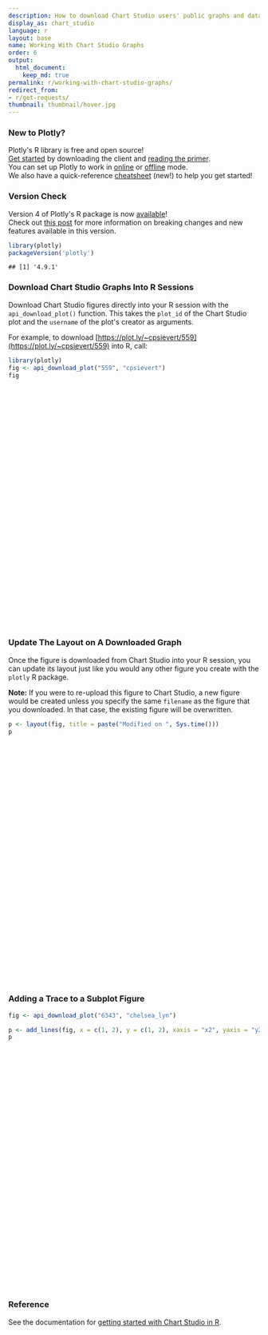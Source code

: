 ```yaml
---
description: How to download Chart Studio users' public graphs and data into R.
display_as: chart_studio
language: r
layout: base
name: Working With Chart Studio Graphs
order: 6
output:
  html_document:
    keep_md: true
permalink: r/working-with-chart-studio-graphs/
redirect_from:
- r/get-requests/
thumbnail: thumbnail/hover.jpg
---
```



### New to Plotly?

Plotly's R library is free and open source!<br>
[Get started](https://plot.ly/r/getting-started/) by downloading the client and [reading the primer](https://plot.ly/r/getting-started/).<br>
You can set up Plotly to work in [online](https://plot.ly/r/getting-started/#hosting-graphs-in-your-online-plotly-account) or [offline](https://plot.ly/r/offline/) mode.<br>
We also have a quick-reference [cheatsheet](https://images.plot.ly/plotly-documentation/images/r_cheat_sheet.pdf) (new!) to help you get started!

### Version Check

Version 4 of Plotly's R package is now [available](https://plot.ly/r/getting-started/#installation)!<br>
Check out [this post](http://moderndata.plot.ly/upgrading-to-plotly-4-0-and-above/) for more information on breaking changes and new features available in this version.

```r
library(plotly)
packageVersion('plotly')
```

```
## [1] '4.9.1'
```

### Download Chart Studio Graphs Into R Sessions

Download Chart Studio figures directly into your R session with the `api_download_plot()` function. This takes the `plot_id` of the Chart Studio plot and the `username` of the plot's creator as arguments.

For example, to download [https://plot.ly/~cpsievert/559](https://plot.ly/~cpsievert/559) into R, call:


```r
library(plotly)
fig <- api_download_plot("559", "cpsievert")
fig
```

<div id="htmlwidget-c5edb87308a5be49f7ae" style="width:672px;height:480px;" class="plotly html-widget"></div>
<script type="application/json" data-for="htmlwidget-c5edb87308a5be49f7ae">{"x":{"data":[{"name":"1","x":["1967-06-30","1967-07-31","1967-08-31","1967-09-30","1967-10-31","1967-11-30","1967-12-31","1968-01-31","1968-02-29","1968-03-31","1968-04-30","1968-05-31","1968-06-30","1968-07-31","1968-08-31","1968-09-30","1968-10-31","1968-11-30","1968-12-31","1969-01-31","1969-02-28","1969-03-31","1969-04-30","1969-05-31","1969-06-30","1969-07-31","1969-08-31","1969-09-30","1969-10-31","1969-11-30","1969-12-31","1970-01-31","1970-02-28","1970-03-31","1970-04-30","1970-05-31","1970-06-30","1970-07-31","1970-08-31","1970-09-30","1970-10-31","1970-11-30","1970-12-31","1971-01-31","1971-02-28","1971-03-31","1971-04-30","1971-05-31","1971-06-30","1971-07-31","1971-08-31","1971-09-30","1971-10-31","1971-11-30","1971-12-31","1972-01-31","1972-02-29","1972-03-31","1972-04-30","1972-05-31","1972-06-30","1972-07-31","1972-08-31","1972-09-30","1972-10-31","1972-11-30","1972-12-31","1973-01-31","1973-02-28","1973-03-31","1973-04-30","1973-05-31","1973-06-30","1973-07-31","1973-08-31","1973-09-30","1973-10-31","1973-11-30","1973-12-31","1974-01-31","1974-02-28","1974-03-31","1974-04-30","1974-05-31","1974-06-30","1974-07-31","1974-08-31","1974-09-30","1974-10-31","1974-11-30","1974-12-31","1975-01-31","1975-02-28","1975-03-31","1975-04-30","1975-05-31","1975-06-30","1975-07-31","1975-08-31","1975-09-30","1975-10-31","1975-11-30","1975-12-31","1976-01-31","1976-02-29","1976-03-31","1976-04-30","1976-05-31","1976-06-30","1976-07-31","1976-08-31","1976-09-30","1976-10-31","1976-11-30","1976-12-31","1977-01-31","1977-02-28","1977-03-31","1977-04-30","1977-05-31","1977-06-30","1977-07-31","1977-08-31","1977-09-30","1977-10-31","1977-11-30","1977-12-31","1978-01-31","1978-02-28","1978-03-31","1978-04-30","1978-05-31","1978-06-30","1978-07-31","1978-08-31","1978-09-30","1978-10-31","1978-11-30","1978-12-31","1979-01-31","1979-02-28","1979-03-31","1979-04-30","1979-05-31","1979-06-30","1979-07-31","1979-08-31","1979-09-30","1979-10-31","1979-11-30","1979-12-31","1980-01-31","1980-02-29","1980-03-31","1980-04-30","1980-05-31","1980-06-30","1980-07-31","1980-08-31","1980-09-30","1980-10-31","1980-11-30","1980-12-31","1981-01-31","1981-02-28","1981-03-31","1981-04-30","1981-05-31","1981-06-30","1981-07-31","1981-08-31","1981-09-30","1981-10-31","1981-11-30","1981-12-31","1982-01-31","1982-02-28","1982-03-31","1982-04-30","1982-05-31","1982-06-30","1982-07-31","1982-08-31","1982-09-30","1982-10-31","1982-11-30","1982-12-31","1983-01-31","1983-02-28","1983-03-31","1983-04-30","1983-05-31","1983-06-30","1983-07-31","1983-08-31","1983-09-30","1983-10-31","1983-11-30","1983-12-31","1984-01-31","1984-02-29","1984-03-31","1984-04-30","1984-05-31","1984-06-30","1984-07-31","1984-08-31","1984-09-30","1984-10-31","1984-11-30","1984-12-31","1985-01-31","1985-02-28","1985-03-31","1985-04-30","1985-05-31","1985-06-30","1985-07-31","1985-08-31","1985-09-30","1985-10-31","1985-11-30","1985-12-31","1986-01-31","1986-02-28","1986-03-31","1986-04-30","1986-05-31","1986-06-30","1986-07-31","1986-08-31","1986-09-30","1986-10-31","1986-11-30","1986-12-31","1987-01-31","1987-02-28","1987-03-31","1987-04-30","1987-05-31","1987-06-30","1987-07-31","1987-08-31","1987-09-30","1987-10-31","1987-11-30","1987-12-31","1988-01-31","1988-02-29","1988-03-31","1988-04-30","1988-05-31","1988-06-30","1988-07-31","1988-08-31","1988-09-30","1988-10-31","1988-11-30","1988-12-31","1989-01-31","1989-02-28","1989-03-31","1989-04-30","1989-05-31","1989-06-30","1989-07-31","1989-08-31","1989-09-30","1989-10-31","1989-11-30","1989-12-31","1990-01-31","1990-02-28","1990-03-31","1990-04-30","1990-05-31","1990-06-30","1990-07-31","1990-08-31","1990-09-30","1990-10-31","1990-11-30","1990-12-31","1991-01-31","1991-02-28","1991-03-31","1991-04-30","1991-05-31","1991-06-30","1991-07-31","1991-08-31","1991-09-30","1991-10-31","1991-11-30","1991-12-31","1992-01-31","1992-02-29","1992-03-31","1992-04-30","1992-05-31","1992-06-30","1992-07-31","1992-08-31","1992-09-30","1992-10-31","1992-11-30","1992-12-31","1993-01-31","1993-02-28","1993-03-31","1993-04-30","1993-05-31","1993-06-30","1993-07-31","1993-08-31","1993-09-30","1993-10-31","1993-11-30","1993-12-31","1994-01-31","1994-02-28","1994-03-31","1994-04-30","1994-05-31","1994-06-30","1994-07-31","1994-08-31","1994-09-30","1994-10-31","1994-11-30","1994-12-31","1995-01-31","1995-02-28","1995-03-31","1995-04-30","1995-05-31","1995-06-30","1995-07-31","1995-08-31","1995-09-30","1995-10-31","1995-11-30","1995-12-31","1996-01-31","1996-02-29","1996-03-31","1996-04-30","1996-05-31","1996-06-30","1996-07-31","1996-08-31","1996-09-30","1996-10-31","1996-11-30","1996-12-31","1997-01-31","1997-02-28","1997-03-31","1997-04-30","1997-05-31","1997-06-30","1997-07-31","1997-08-31","1997-09-30","1997-10-31","1997-11-30","1997-12-31","1998-01-31","1998-02-28","1998-03-31","1998-04-30","1998-05-31","1998-06-30","1998-07-31","1998-08-31","1998-09-30","1998-10-31","1998-11-30","1998-12-31","1999-01-31","1999-02-28","1999-03-31","1999-04-30","1999-05-31","1999-06-30","1999-07-31","1999-08-31","1999-09-30","1999-10-31","1999-11-30","1999-12-31","2000-01-31","2000-02-29","2000-03-31","2000-04-30","2000-05-31","2000-06-30","2000-07-31","2000-08-31","2000-09-30","2000-10-31","2000-11-30","2000-12-31","2001-01-31","2001-02-28","2001-03-31","2001-04-30","2001-05-31","2001-06-30","2001-07-31","2001-08-31","2001-09-30","2001-10-31","2001-11-30","2001-12-31","2002-01-31","2002-02-28","2002-03-31","2002-04-30","2002-05-31","2002-06-30","2002-07-31","2002-08-31","2002-09-30","2002-10-31","2002-11-30","2002-12-31","2003-01-31","2003-02-28","2003-03-31","2003-04-30","2003-05-31","2003-06-30","2003-07-31","2003-08-31","2003-09-30","2003-10-31","2003-11-30","2003-12-31","2004-01-31","2004-02-29","2004-03-31","2004-04-30","2004-05-31","2004-06-30","2004-07-31","2004-08-31","2004-09-30","2004-10-31","2004-11-30","2004-12-31","2005-01-31","2005-02-28","2005-03-31","2005-04-30","2005-05-31","2005-06-30","2005-07-31","2005-08-31","2005-09-30","2005-10-31","2005-11-30","2005-12-31","2006-01-31","2006-02-28","2006-03-31","2006-04-30","2006-05-31","2006-06-30","2006-07-31","2006-08-31","2006-09-30","2006-10-31","2006-11-30","2006-12-31","2007-01-31","2007-02-28","2007-03-31"],"y":[4.5,4.7,4.6,4.9,4.7,4.8,5.1,4.5,4.1,4.6,4.4,4.4,4.5,4.2,4.6,4.8,4.4,4.4,4.4,4.9,4,4,4.2,4.4,4.4,4.4,4.7,4.5,4.8,4.6,4.6,4.5,4.6,4.1,4.7,4.9,5.1,5.4,5.2,5.2,5.6,5.9,6.2,6.3,6.4,6.5,6.7,5.7,6.2,6.4,5.8,6.5,6.4,6.2,6.2,6.6,6.6,6.7,6.6,5.4,6.1,6,5.6,5.7,5.7,6.1,5.7,5.2,5.5,5,4.9,5,5.2,4.9,5.4,5.5,5.1,4.7,5,5.1,4.8,5,4.6,5.3,5.7,5,5.3,5.5,5.2,5.7,6.3,7.1,7.2,8.7,9.4,8.8,8.6,9.2,9.2,8.6,9.5,9,9,8.2,8.7,8.2,8.3,7.8,7.7,7.9,7.8,7.7,8.4,8,7.5,7.2,7.2,7.3,7.9,6.2,7.1,7,6.7,6.9,7,6.8,6.5,6.7,6.2,6.1,5.7,6,5.8,5.8,5.6,5.9,5.5,5.6,5.9,5.9,5.9,5.4,5.6,5.6,5.9,4.8,5.5,5.5,5.3,5.7,5.3,5.8,6,5.8,5.7,6.4,7,7.5,7.7,7.5,7.7,7.5,7.4,7.1,7.1,7.4,6.9,6.6,7.1,7.2,6.8,6.8,6.9,6.9,7.1,7.5,7.7,8.1,8.5,9.5,8.5,8.7,9.5,9.7,10,10.2,11.1,9.8,10.4,10.9,12.3,11.3,10.1,9.3,9.3,9.4,9.3,8.7,9.1,8.3,8.3,8.2,9.1,7.5,7.5,7.3,7.6,7.2,7.2,7.3,6.8,7.1,7.1,6.9,6.9,6.6,6.9,7.1,6.9,7.1,7,6.8,6.7,6.9,6.8,6.7,6.8,7,6.9,7.1,7.4,7,7.1,7.1,6.9,6.6,6.6,7.1,6.6,6.5,6.5,6.4,6,6.3,6.2,6,6.2,6.3,6.4,5.9,5.9,5.8,6.1,5.9,5.7,5.6,5.7,5.9,5.6,5.4,5.4,5.4,5.3,5.4,5.6,5,4.9,4.9,4.8,4.9,5.1,5.3,5.1,4.8,5.2,5.2,5.4,5.4,5.6,5.8,5.7,5.9,6,6.2,6.7,6.6,6.4,6.9,7,7.3,6.8,7.2,7.5,7.8,8.1,8.2,8.3,8.5,8.8,8.7,8.6,8.8,8.6,9,9,9.3,8.6,8.5,8.5,8.4,8.1,8.3,8.2,8.2,8.3,8,8.3,8.3,8.6,9.2,9.3,9.1,9.2,9.3,9,8.9,9.2,10,9,8.7,8,8.1,8.3,8.3,9.1,7.9,8.5,8.3,7.9,8.2,8,8.3,8.3,7.8,8.3,8.6,8.6,8.3,8.3,8.4,8.5,8.3,7.7,7.8,7.8,8.1,7.9,8.3,8,8,8.3,7.8,8.2,7.7,7.6,7.5,7.4,7,6.8,6.7,6,6.9,6.7,6.8,6.7,5.8,6.6,6.8,6.9,6.8,6.8,6.2,6.5,6.3,5.8,6.5,6,6.1,6.2,5.8,5.8,6.1,6,6.1,5.8,5.7,6,6.3,5.2,6.1,6.1,6,5.8,6.1,6.6,5.9,6.3,6,6.8,6.9,7.2,7.3,7.7,8.2,8.4,8.3,8.4,8.9,9.5,11,8.9,9,9.5,9.6,9.3,9.6,9.6,9.5,9.7,10.2,9.9,11.5,10.3,10.1,10.2,10.4,10.3,10.4,10.6,10.2,10.2,9.5,9.9,10.9,8.9,9.3,9.6,9.5,9.7,9.4,9.4,9.1,9.2,9,9.1,9.2,9,9.2,8.5,8.6,8.4,8.5,8.5,8.9,8.5,8.5,8.5,7.6,8.2,8.4,8.1,8,8.2,7.3,8.1,8.1,8.5,8.7],"showlegend":false,"xaxis":"x","yaxis":"y","frame":null},{"name":"2","x":["1967-06-30","1967-07-31","1967-08-31","1967-09-30","1967-10-31","1967-11-30","1967-12-31","1968-01-31","1968-02-29","1968-03-31","1968-04-30","1968-05-31","1968-06-30","1968-07-31","1968-08-31","1968-09-30","1968-10-31","1968-11-30","1968-12-31","1969-01-31","1969-02-28","1969-03-31","1969-04-30","1969-05-31","1969-06-30","1969-07-31","1969-08-31","1969-09-30","1969-10-31","1969-11-30","1969-12-31","1970-01-31","1970-02-28","1970-03-31","1970-04-30","1970-05-31","1970-06-30","1970-07-31","1970-08-31","1970-09-30","1970-10-31","1970-11-30","1970-12-31","1971-01-31","1971-02-28","1971-03-31","1971-04-30","1971-05-31","1971-06-30","1971-07-31","1971-08-31","1971-09-30","1971-10-31","1971-11-30","1971-12-31","1972-01-31","1972-02-29","1972-03-31","1972-04-30","1972-05-31","1972-06-30","1972-07-31","1972-08-31","1972-09-30","1972-10-31","1972-11-30","1972-12-31","1973-01-31","1973-02-28","1973-03-31","1973-04-30","1973-05-31","1973-06-30","1973-07-31","1973-08-31","1973-09-30","1973-10-31","1973-11-30","1973-12-31","1974-01-31","1974-02-28","1974-03-31","1974-04-30","1974-05-31","1974-06-30","1974-07-31","1974-08-31","1974-09-30","1974-10-31","1974-11-30","1974-12-31","1975-01-31","1975-02-28","1975-03-31","1975-04-30","1975-05-31","1975-06-30","1975-07-31","1975-08-31","1975-09-30","1975-10-31","1975-11-30","1975-12-31","1976-01-31","1976-02-29","1976-03-31","1976-04-30","1976-05-31","1976-06-30","1976-07-31","1976-08-31","1976-09-30","1976-10-31","1976-11-30","1976-12-31","1977-01-31","1977-02-28","1977-03-31","1977-04-30","1977-05-31","1977-06-30","1977-07-31","1977-08-31","1977-09-30","1977-10-31","1977-11-30","1977-12-31","1978-01-31","1978-02-28","1978-03-31","1978-04-30","1978-05-31","1978-06-30","1978-07-31","1978-08-31","1978-09-30","1978-10-31","1978-11-30","1978-12-31","1979-01-31","1979-02-28","1979-03-31","1979-04-30","1979-05-31","1979-06-30","1979-07-31","1979-08-31","1979-09-30","1979-10-31","1979-11-30","1979-12-31","1980-01-31","1980-02-29","1980-03-31","1980-04-30","1980-05-31","1980-06-30","1980-07-31","1980-08-31","1980-09-30","1980-10-31","1980-11-30","1980-12-31","1981-01-31","1981-02-28","1981-03-31","1981-04-30","1981-05-31","1981-06-30","1981-07-31","1981-08-31","1981-09-30","1981-10-31","1981-11-30","1981-12-31","1982-01-31","1982-02-28","1982-03-31","1982-04-30","1982-05-31","1982-06-30","1982-07-31","1982-08-31","1982-09-30","1982-10-31","1982-11-30","1982-12-31","1983-01-31","1983-02-28","1983-03-31","1983-04-30","1983-05-31","1983-06-30","1983-07-31","1983-08-31","1983-09-30","1983-10-31","1983-11-30","1983-12-31","1984-01-31","1984-02-29","1984-03-31","1984-04-30","1984-05-31","1984-06-30","1984-07-31","1984-08-31","1984-09-30","1984-10-31","1984-11-30","1984-12-31","1985-01-31","1985-02-28","1985-03-31","1985-04-30","1985-05-31","1985-06-30","1985-07-31","1985-08-31","1985-09-30","1985-10-31","1985-11-30","1985-12-31","1986-01-31","1986-02-28","1986-03-31","1986-04-30","1986-05-31","1986-06-30","1986-07-31","1986-08-31","1986-09-30","1986-10-31","1986-11-30","1986-12-31","1987-01-31","1987-02-28","1987-03-31","1987-04-30","1987-05-31","1987-06-30","1987-07-31","1987-08-31","1987-09-30","1987-10-31","1987-11-30","1987-12-31","1988-01-31","1988-02-29","1988-03-31","1988-04-30","1988-05-31","1988-06-30","1988-07-31","1988-08-31","1988-09-30","1988-10-31","1988-11-30","1988-12-31","1989-01-31","1989-02-28","1989-03-31","1989-04-30","1989-05-31","1989-06-30","1989-07-31","1989-08-31","1989-09-30","1989-10-31","1989-11-30","1989-12-31","1990-01-31","1990-02-28","1990-03-31","1990-04-30","1990-05-31","1990-06-30","1990-07-31","1990-08-31","1990-09-30","1990-10-31","1990-11-30","1990-12-31","1991-01-31","1991-02-28","1991-03-31","1991-04-30","1991-05-31","1991-06-30","1991-07-31","1991-08-31","1991-09-30","1991-10-31","1991-11-30","1991-12-31","1992-01-31","1992-02-29","1992-03-31","1992-04-30","1992-05-31","1992-06-30","1992-07-31","1992-08-31","1992-09-30","1992-10-31","1992-11-30","1992-12-31","1993-01-31","1993-02-28","1993-03-31","1993-04-30","1993-05-31","1993-06-30","1993-07-31","1993-08-31","1993-09-30","1993-10-31","1993-11-30","1993-12-31","1994-01-31","1994-02-28","1994-03-31","1994-04-30","1994-05-31","1994-06-30","1994-07-31","1994-08-31","1994-09-30","1994-10-31","1994-11-30","1994-12-31","1995-01-31","1995-02-28","1995-03-31","1995-04-30","1995-05-31","1995-06-30","1995-07-31","1995-08-31","1995-09-30","1995-10-31","1995-11-30","1995-12-31","1996-01-31","1996-02-29","1996-03-31","1996-04-30","1996-05-31","1996-06-30","1996-07-31","1996-08-31","1996-09-30","1996-10-31","1996-11-30","1996-12-31","1997-01-31","1997-02-28","1997-03-31","1997-04-30","1997-05-31","1997-06-30","1997-07-31","1997-08-31","1997-09-30","1997-10-31","1997-11-30","1997-12-31","1998-01-31","1998-02-28","1998-03-31","1998-04-30","1998-05-31","1998-06-30","1998-07-31","1998-08-31","1998-09-30","1998-10-31","1998-11-30","1998-12-31","1999-01-31","1999-02-28","1999-03-31","1999-04-30","1999-05-31","1999-06-30","1999-07-31","1999-08-31","1999-09-30","1999-10-31","1999-11-30","1999-12-31","2000-01-31","2000-02-29","2000-03-31","2000-04-30","2000-05-31","2000-06-30","2000-07-31","2000-08-31","2000-09-30","2000-10-31","2000-11-30","2000-12-31","2001-01-31","2001-02-28","2001-03-31","2001-04-30","2001-05-31","2001-06-30","2001-07-31","2001-08-31","2001-09-30","2001-10-31","2001-11-30","2001-12-31","2002-01-31","2002-02-28","2002-03-31","2002-04-30","2002-05-31","2002-06-30","2002-07-31","2002-08-31","2002-09-30","2002-10-31","2002-11-30","2002-12-31","2003-01-31","2003-02-28","2003-03-31","2003-04-30","2003-05-31","2003-06-30","2003-07-31","2003-08-31","2003-09-30","2003-10-31","2003-11-30","2003-12-31","2004-01-31","2004-02-29","2004-03-31","2004-04-30","2004-05-31","2004-06-30","2004-07-31","2004-08-31","2004-09-30","2004-10-31","2004-11-30","2004-12-31","2005-01-31","2005-02-28","2005-03-31","2005-04-30","2005-05-31","2005-06-30","2005-07-31","2005-08-31","2005-09-30","2005-10-31","2005-11-30","2005-12-31","2006-01-31","2006-02-28","2006-03-31","2006-04-30","2006-05-31","2006-06-30","2006-07-31","2006-08-31","2006-09-30","2006-10-31","2006-11-30","2006-12-31","2007-01-31","2007-02-28","2007-03-31"],"y":[4.0884895881769,4.12472893197371,4.1607724921156,4.19546685459264,4.23112488384171,4.26544597276604,4.30071810089901,4.33579397346924,4.36842913028992,4.4031248817608,4.43651428774324,4.47082321557446,4.50383809695886,4.53775983092715,4.57148465236301,4.60393399931504,4.63727106851844,4.66934499223424,4.70229393898192,4.73504550128935,4.76445782189773,4.79683345288376,4.82797650907261,4.8599631011486,4.89072948892936,4.92232667187202,4.9537258164891,4.98392343655018,5.01493261366441,5.04475266667922,5.07537150606734,5.10579183522206,5.13309755824282,5.16313981343757,5.19202369211692,5.22167469313123,5.25017975959243,5.27943913620302,5.30849934869488,5.33643241414911,5.36510044386773,5.39265379846563,5.42092927518774,5.44900511588331,5.4741922687816,5.50188789287863,5.52849976633256,5.55580192097875,5.58203283840448,5.60894115337657,5.63564917843676,5.66130486156822,5.68761848858479,5.71289231704986,5.73881117579953,5.7645292727295,5.78840630182473,5.81373555586768,5.83805631894365,5.86298988219614,5.8869224963475,5.91144456406168,5.93575539419197,5.95908133224395,5.98297791047055,6.00590386377059,6.02938805874688,6.05266339803207,6.07350717063552,6.09638634369716,6.11832994958739,6.14080136508169,6.16235127106162,6.18441679764199,6.20627676893169,6.22723631840567,6.24869321907834,6.26926360440038,6.29031930310941,6.31117182842055,6.32983213697065,6.35029931074534,6.36991413407723,6.38998473157125,6.40921667559284,6.42889256545958,6.44836858232889,6.46702648943796,6.48611061697689,6.50439018053402,6.52308428739597,6.54158090315326,6.55811817744889,6.57624025635683,6.59359104334347,6.61132772725741,6.62830645553374,6.64565961310706,6.66281857997615,6.67923959093342,6.6960178497588,6.71207133776412,6.72847075719918,6.74467836782281,6.75966710780437,6.77550484654908,6.79065040688758,6.8061139625586,6.82089831443228,6.83598955568301,6.85089230409067,6.86513530294992,6.87966855523419,6.89355488138697,6.90772050620125,6.92170002006524,6.93416711284591,6.94779374886403,6.96080494267036,6.97406857690146,6.98663849093936,6.99925994632549,7.0115143010866,7.02302989907348,7.03458072295775,7.04542756596005,7.05629982708637,7.06683681338396,7.07607127917865,7.085987976969,7.09528331390965,7.10458325526916,7.11329381249557,7.12200196554316,7.13041894225096,7.1382932386056,7.14615608383654,7.1535062052711,7.16083988714408,7.16791421847356,7.174086383485,7.18068492736623,7.1868414376529,7.19297262450329,7.19868893514022,7.20437773307866,7.20985127896257,7.21494938390696,7.22001819771399,7.2247367078028,7.22942575765185,7.23393138124263,7.23798597457588,7.24215489805555,7.24603265087945,7.24988402604168,7.25346655539011,7.2570253503538,7.26044502555993,7.26362800180652,7.26679275364918,7.26974111121445,7.27267590781253,7.27550341044934,7.27797042606604,7.2806115392659,7.28308305604482,7.28555602032723,7.28787689369517,7.29020667717902,7.29247326519055,7.2946126406359,7.29677370468394,7.29882304151247,7.30090354971592,7.30295268824332,7.30478192385236,7.30678917400183,7.30871956495776,7.31070806558975,7.31234869497849,7.3134636878702,7.31400980017018,7.31401659976371,7.31350515900201,7.3125282110874,7.31104124520389,7.3090899562451,7.30694602756764,7.3041695553505,7.30109889285117,7.29754994828137,7.29377142283101,7.2895320338484,7.28497319887214,7.28027722186873,7.27515165674961,7.2699469221595,7.26433665483737,7.25851149903805,7.25288638605614,7.24670549882087,7.24057838677455,7.23411719482575,7.22775851109208,7.22109904236962,7.21437024563404,7.20781245126959,7.2010090920303,7.19441883134283,7.18762293753967,7.18086227323986,7.17480376873924,7.16816868254041,7.16183951807071,7.15541495007717,7.14932920384155,7.14319718199315,7.13724526672973,7.1316767881055,7.12614113325716,7.12101517823133,7.11597781173795,7.111225109346,7.10719464221691,7.10304224829003,7.09935318420552,7.09590213140274,7.09293147547375,7.09026379173493,7.08802564917917,7.08628863910371,7.08495757988186,7.08413808332624,7.08379613537814,7.08398828612956,7.08463853232666,7.08590572190725,7.0876989110165,7.08976914095922,7.09162848784462,7.09340645077177,7.09504433481441,7.09650137397736,7.09788024684488,7.09909729941971,7.10023921118024,7.10126915033767,7.10213631684351,7.10296571238966,7.10367759873351,7.10432497760472,7.10487138816708,7.10535880043149,7.10577336844534,7.10611056971369,7.10639842696119,7.10662367429507,7.10680687084434,7.10694532942446,7.10703667240095,7.10710571764134,7.10714562252747,7.10716459002516,7.10716670196745,7.10715764179057,7.10714278829591,7.1071282617813,7.10711863645252,7.10711983884108,7.10713749174631,7.10717745761516,7.10723747114014,7.10733563673486,7.10746756402789,7.10764759081215,7.10786940799898,7.1081533460409,7.10849854169782,7.10889629126486,7.1093786540199,7.10991981532776,7.11056139524904,7.11129233906672,7.11203409341382,7.11295085002298,7.11393880358751,7.11506936031844,7.11627488661442,7.11764129353525,7.11913600900385,7.12071003851715,7.1224738600161,7.12431898410786,7.1263739617053,7.12858535413191,7.13080072412899,7.13333103249069,7.13594450407804,7.13880764258443,7.14172416614753,7.14488713153504,7.14820036686713,7.15154846696204,7.15515326035625,7.15878086055004,7.16267172941985,7.16670587981505,7.17047160430324,7.17477453987169,7.1790711945977,7.18364663399317,7.18820434923572,7.19304680987168,7.19802286873324,7.20296427919185,7.2081990904749,7.21338825363826,7.2188763347563,7.22449102568073,7.22967000546495,7.2355217515168,7.24130138140064,7.24739282563889,7.25340176864513,7.25972742848327,7.266170014828,7.27251477173454,7.27918330486016,7.28574406707731,7.29263306439729,7.29963199980467,7.30604693523021,7.31325119571917,7.32032383684508,7.32773498987983,7.33500519673399,7.34261775972802,7.35033057750963,7.35788871694835,7.36579467587024,7.37353707322542,7.38163069070106,7.3898175745451,7.39755945272218,7.40592282968818,7.41410127925038,7.42263865324308,7.43098283416024,7.43968872259314,7.44847814841869,7.45706224942295,7.46601192086969,7.47474844541711,7.48385287989853,7.49303386335341,7.50139098223067,7.51071374374381,7.51980475626747,7.52929811318121,7.53860728275806,7.54835106883616,7.55821936654811,7.5678861345739,7.57799401664826,7.58788916119806,7.59822943705963,7.60868505903553,7.61822644437452,7.62889646544795,7.63932700276108,7.65021161800115,7.66084634777787,7.67193836660937,7.68313303161963,7.69406256207625,7.70545378587601,7.71657005520543,7.72815064721949,7.73982471989278,7.75044784752046,7.76229470439289,7.7738432962343,7.78586172170044,7.79757286835422,7.80975567183889,7.82201925604723,7.83396240561187,7.84637952303679,7.85846777382303,7.87103123388933,7.88366630915977,7.89554940696766,7.90831781677441,7.92073735817265,7.93363419312192,7.94617453760556,7.95919260712216,7.97226953200198,7.98497890957877,7.99816622422397,8.01097895129539,8.02426946513077,8.03760966880986,8.04970004981882,8.06312969388684,8.07616832058327,8.08968336422089,8.10280115635152,8.11639440898355,8.13002465152372,8.14324867897846,8.15694628571109,8.17023202500925,8.18398980535915,8.19777541009765,8.21024929501262,8.22408272524167,8.23749129391349,8.2513877564521,8.26489463994267,8.27891286524467,8.29299367428366,8.30668029878782,8.32088564235088,8.33469367339342,8.34902538927839,8.36342203146286,8.37648165055004,8.39100317344484,8.40511938576141,8.41977183028098,8.43401563020111,8.44880083414328,8.46365421028857,8.4780938013436,8.49308270867217,8.50765434819384,8.52278062450352,8.53797741557885,8.55225802648061,8.56759264609155,8.58250106174005,8.59797762976278,8.61302430409906,8.62864465833142,8.64433878854393,8.65959734810936,8.67543803629217,8.69083931540846,8.70682839935942,8.72289360185305,8.73746992764284,8.75368131221284,8.7694435310439,8.78580786068489,8.801718980132,8.81823809264182,8.83483656959794,8.85097562439551,8.86773165598114,8.88402407225782,8.90093949627079,8.91793662729259,8.93335949838465,8.9505134475958,8.96719314672115,8.98451103766251,9.00135027933216,9.01883394980154,9.03640257318337,9.05348580032479,9.07122297499532,9.08847020554412,9.1063777693012,9.12437262853326,9.14070147689853,9.15886379043295],"showlegend":false,"xaxis":"x","yaxis":"y","frame":null}],"layout":{"1":[[],{"env":{},"args":{}}],"font":{"env":{},"args":{}},"family":"Courier New, monospace","xaxis":{"domain":[0,1],"automargin":true,"type":"category","categoryorder":"array","categoryarray":["1967-06-30","1967-07-31","1967-08-31","1967-09-30","1967-10-31","1967-11-30","1967-12-31","1968-01-31","1968-02-29","1968-03-31","1968-04-30","1968-05-31","1968-06-30","1968-07-31","1968-08-31","1968-09-30","1968-10-31","1968-11-30","1968-12-31","1969-01-31","1969-02-28","1969-03-31","1969-04-30","1969-05-31","1969-06-30","1969-07-31","1969-08-31","1969-09-30","1969-10-31","1969-11-30","1969-12-31","1970-01-31","1970-02-28","1970-03-31","1970-04-30","1970-05-31","1970-06-30","1970-07-31","1970-08-31","1970-09-30","1970-10-31","1970-11-30","1970-12-31","1971-01-31","1971-02-28","1971-03-31","1971-04-30","1971-05-31","1971-06-30","1971-07-31","1971-08-31","1971-09-30","1971-10-31","1971-11-30","1971-12-31","1972-01-31","1972-02-29","1972-03-31","1972-04-30","1972-05-31","1972-06-30","1972-07-31","1972-08-31","1972-09-30","1972-10-31","1972-11-30","1972-12-31","1973-01-31","1973-02-28","1973-03-31","1973-04-30","1973-05-31","1973-06-30","1973-07-31","1973-08-31","1973-09-30","1973-10-31","1973-11-30","1973-12-31","1974-01-31","1974-02-28","1974-03-31","1974-04-30","1974-05-31","1974-06-30","1974-07-31","1974-08-31","1974-09-30","1974-10-31","1974-11-30","1974-12-31","1975-01-31","1975-02-28","1975-03-31","1975-04-30","1975-05-31","1975-06-30","1975-07-31","1975-08-31","1975-09-30","1975-10-31","1975-11-30","1975-12-31","1976-01-31","1976-02-29","1976-03-31","1976-04-30","1976-05-31","1976-06-30","1976-07-31","1976-08-31","1976-09-30","1976-10-31","1976-11-30","1976-12-31","1977-01-31","1977-02-28","1977-03-31","1977-04-30","1977-05-31","1977-06-30","1977-07-31","1977-08-31","1977-09-30","1977-10-31","1977-11-30","1977-12-31","1978-01-31","1978-02-28","1978-03-31","1978-04-30","1978-05-31","1978-06-30","1978-07-31","1978-08-31","1978-09-30","1978-10-31","1978-11-30","1978-12-31","1979-01-31","1979-02-28","1979-03-31","1979-04-30","1979-05-31","1979-06-30","1979-07-31","1979-08-31","1979-09-30","1979-10-31","1979-11-30","1979-12-31","1980-01-31","1980-02-29","1980-03-31","1980-04-30","1980-05-31","1980-06-30","1980-07-31","1980-08-31","1980-09-30","1980-10-31","1980-11-30","1980-12-31","1981-01-31","1981-02-28","1981-03-31","1981-04-30","1981-05-31","1981-06-30","1981-07-31","1981-08-31","1981-09-30","1981-10-31","1981-11-30","1981-12-31","1982-01-31","1982-02-28","1982-03-31","1982-04-30","1982-05-31","1982-06-30","1982-07-31","1982-08-31","1982-09-30","1982-10-31","1982-11-30","1982-12-31","1983-01-31","1983-02-28","1983-03-31","1983-04-30","1983-05-31","1983-06-30","1983-07-31","1983-08-31","1983-09-30","1983-10-31","1983-11-30","1983-12-31","1984-01-31","1984-02-29","1984-03-31","1984-04-30","1984-05-31","1984-06-30","1984-07-31","1984-08-31","1984-09-30","1984-10-31","1984-11-30","1984-12-31","1985-01-31","1985-02-28","1985-03-31","1985-04-30","1985-05-31","1985-06-30","1985-07-31","1985-08-31","1985-09-30","1985-10-31","1985-11-30","1985-12-31","1986-01-31","1986-02-28","1986-03-31","1986-04-30","1986-05-31","1986-06-30","1986-07-31","1986-08-31","1986-09-30","1986-10-31","1986-11-30","1986-12-31","1987-01-31","1987-02-28","1987-03-31","1987-04-30","1987-05-31","1987-06-30","1987-07-31","1987-08-31","1987-09-30","1987-10-31","1987-11-30","1987-12-31","1988-01-31","1988-02-29","1988-03-31","1988-04-30","1988-05-31","1988-06-30","1988-07-31","1988-08-31","1988-09-30","1988-10-31","1988-11-30","1988-12-31","1989-01-31","1989-02-28","1989-03-31","1989-04-30","1989-05-31","1989-06-30","1989-07-31","1989-08-31","1989-09-30","1989-10-31","1989-11-30","1989-12-31","1990-01-31","1990-02-28","1990-03-31","1990-04-30","1990-05-31","1990-06-30","1990-07-31","1990-08-31","1990-09-30","1990-10-31","1990-11-30","1990-12-31","1991-01-31","1991-02-28","1991-03-31","1991-04-30","1991-05-31","1991-06-30","1991-07-31","1991-08-31","1991-09-30","1991-10-31","1991-11-30","1991-12-31","1992-01-31","1992-02-29","1992-03-31","1992-04-30","1992-05-31","1992-06-30","1992-07-31","1992-08-31","1992-09-30","1992-10-31","1992-11-30","1992-12-31","1993-01-31","1993-02-28","1993-03-31","1993-04-30","1993-05-31","1993-06-30","1993-07-31","1993-08-31","1993-09-30","1993-10-31","1993-11-30","1993-12-31","1994-01-31","1994-02-28","1994-03-31","1994-04-30","1994-05-31","1994-06-30","1994-07-31","1994-08-31","1994-09-30","1994-10-31","1994-11-30","1994-12-31","1995-01-31","1995-02-28","1995-03-31","1995-04-30","1995-05-31","1995-06-30","1995-07-31","1995-08-31","1995-09-30","1995-10-31","1995-11-30","1995-12-31","1996-01-31","1996-02-29","1996-03-31","1996-04-30","1996-05-31","1996-06-30","1996-07-31","1996-08-31","1996-09-30","1996-10-31","1996-11-30","1996-12-31","1997-01-31","1997-02-28","1997-03-31","1997-04-30","1997-05-31","1997-06-30","1997-07-31","1997-08-31","1997-09-30","1997-10-31","1997-11-30","1997-12-31","1998-01-31","1998-02-28","1998-03-31","1998-04-30","1998-05-31","1998-06-30","1998-07-31","1998-08-31","1998-09-30","1998-10-31","1998-11-30","1998-12-31","1999-01-31","1999-02-28","1999-03-31","1999-04-30","1999-05-31","1999-06-30","1999-07-31","1999-08-31","1999-09-30","1999-10-31","1999-11-30","1999-12-31","2000-01-31","2000-02-29","2000-03-31","2000-04-30","2000-05-31","2000-06-30","2000-07-31","2000-08-31","2000-09-30","2000-10-31","2000-11-30","2000-12-31","2001-01-31","2001-02-28","2001-03-31","2001-04-30","2001-05-31","2001-06-30","2001-07-31","2001-08-31","2001-09-30","2001-10-31","2001-11-30","2001-12-31","2002-01-31","2002-02-28","2002-03-31","2002-04-30","2002-05-31","2002-06-30","2002-07-31","2002-08-31","2002-09-30","2002-10-31","2002-11-30","2002-12-31","2003-01-31","2003-02-28","2003-03-31","2003-04-30","2003-05-31","2003-06-30","2003-07-31","2003-08-31","2003-09-30","2003-10-31","2003-11-30","2003-12-31","2004-01-31","2004-02-29","2004-03-31","2004-04-30","2004-05-31","2004-06-30","2004-07-31","2004-08-31","2004-09-30","2004-10-31","2004-11-30","2004-12-31","2005-01-31","2005-02-28","2005-03-31","2005-04-30","2005-05-31","2005-06-30","2005-07-31","2005-08-31","2005-09-30","2005-10-31","2005-11-30","2005-12-31","2006-01-31","2006-02-28","2006-03-31","2006-04-30","2006-05-31","2006-06-30","2006-07-31","2006-08-31","2006-09-30","2006-10-31","2006-11-30","2006-12-31","2007-01-31","2007-02-28","2007-03-31"]},"yaxis":{"domain":[0,1],"automargin":true},"hovermode":"closest","showlegend":false},"attrs":[],"highlight":{"on":"plotly_click","persistent":false,"dynamic":false,"selectize":false,"opacityDim":0.2,"selected":{"opacity":1},"debounce":0},"shinyEvents":["plotly_hover","plotly_click","plotly_selected","plotly_relayout","plotly_brushed","plotly_brushing","plotly_clickannotation","plotly_doubleclick","plotly_deselect","plotly_afterplot","plotly_sunburstclick"],"base_url":"https://plot.ly"},"evals":[],"jsHooks":[]}</script>

### Update The Layout on A Downloaded Graph

Once the figure is downloaded from Chart Studio into your R session, you can update its layout just like you would any other figure you create with the `plotly` R package. 

**Note:** If you were to re-upload this figure to Chart Studio, a new figure would be created unless you specify the same `filename` as the figure that you downloaded. In that case, the existing figure will be overwritten.


```r
p <- layout(fig, title = paste("Modified on ", Sys.time()))
p
```

<div id="htmlwidget-36011d0625801c350948" style="width:672px;height:480px;" class="plotly html-widget"></div>
<script type="application/json" data-for="htmlwidget-36011d0625801c350948">{"x":{"data":[{"name":"1","x":["1967-06-30","1967-07-31","1967-08-31","1967-09-30","1967-10-31","1967-11-30","1967-12-31","1968-01-31","1968-02-29","1968-03-31","1968-04-30","1968-05-31","1968-06-30","1968-07-31","1968-08-31","1968-09-30","1968-10-31","1968-11-30","1968-12-31","1969-01-31","1969-02-28","1969-03-31","1969-04-30","1969-05-31","1969-06-30","1969-07-31","1969-08-31","1969-09-30","1969-10-31","1969-11-30","1969-12-31","1970-01-31","1970-02-28","1970-03-31","1970-04-30","1970-05-31","1970-06-30","1970-07-31","1970-08-31","1970-09-30","1970-10-31","1970-11-30","1970-12-31","1971-01-31","1971-02-28","1971-03-31","1971-04-30","1971-05-31","1971-06-30","1971-07-31","1971-08-31","1971-09-30","1971-10-31","1971-11-30","1971-12-31","1972-01-31","1972-02-29","1972-03-31","1972-04-30","1972-05-31","1972-06-30","1972-07-31","1972-08-31","1972-09-30","1972-10-31","1972-11-30","1972-12-31","1973-01-31","1973-02-28","1973-03-31","1973-04-30","1973-05-31","1973-06-30","1973-07-31","1973-08-31","1973-09-30","1973-10-31","1973-11-30","1973-12-31","1974-01-31","1974-02-28","1974-03-31","1974-04-30","1974-05-31","1974-06-30","1974-07-31","1974-08-31","1974-09-30","1974-10-31","1974-11-30","1974-12-31","1975-01-31","1975-02-28","1975-03-31","1975-04-30","1975-05-31","1975-06-30","1975-07-31","1975-08-31","1975-09-30","1975-10-31","1975-11-30","1975-12-31","1976-01-31","1976-02-29","1976-03-31","1976-04-30","1976-05-31","1976-06-30","1976-07-31","1976-08-31","1976-09-30","1976-10-31","1976-11-30","1976-12-31","1977-01-31","1977-02-28","1977-03-31","1977-04-30","1977-05-31","1977-06-30","1977-07-31","1977-08-31","1977-09-30","1977-10-31","1977-11-30","1977-12-31","1978-01-31","1978-02-28","1978-03-31","1978-04-30","1978-05-31","1978-06-30","1978-07-31","1978-08-31","1978-09-30","1978-10-31","1978-11-30","1978-12-31","1979-01-31","1979-02-28","1979-03-31","1979-04-30","1979-05-31","1979-06-30","1979-07-31","1979-08-31","1979-09-30","1979-10-31","1979-11-30","1979-12-31","1980-01-31","1980-02-29","1980-03-31","1980-04-30","1980-05-31","1980-06-30","1980-07-31","1980-08-31","1980-09-30","1980-10-31","1980-11-30","1980-12-31","1981-01-31","1981-02-28","1981-03-31","1981-04-30","1981-05-31","1981-06-30","1981-07-31","1981-08-31","1981-09-30","1981-10-31","1981-11-30","1981-12-31","1982-01-31","1982-02-28","1982-03-31","1982-04-30","1982-05-31","1982-06-30","1982-07-31","1982-08-31","1982-09-30","1982-10-31","1982-11-30","1982-12-31","1983-01-31","1983-02-28","1983-03-31","1983-04-30","1983-05-31","1983-06-30","1983-07-31","1983-08-31","1983-09-30","1983-10-31","1983-11-30","1983-12-31","1984-01-31","1984-02-29","1984-03-31","1984-04-30","1984-05-31","1984-06-30","1984-07-31","1984-08-31","1984-09-30","1984-10-31","1984-11-30","1984-12-31","1985-01-31","1985-02-28","1985-03-31","1985-04-30","1985-05-31","1985-06-30","1985-07-31","1985-08-31","1985-09-30","1985-10-31","1985-11-30","1985-12-31","1986-01-31","1986-02-28","1986-03-31","1986-04-30","1986-05-31","1986-06-30","1986-07-31","1986-08-31","1986-09-30","1986-10-31","1986-11-30","1986-12-31","1987-01-31","1987-02-28","1987-03-31","1987-04-30","1987-05-31","1987-06-30","1987-07-31","1987-08-31","1987-09-30","1987-10-31","1987-11-30","1987-12-31","1988-01-31","1988-02-29","1988-03-31","1988-04-30","1988-05-31","1988-06-30","1988-07-31","1988-08-31","1988-09-30","1988-10-31","1988-11-30","1988-12-31","1989-01-31","1989-02-28","1989-03-31","1989-04-30","1989-05-31","1989-06-30","1989-07-31","1989-08-31","1989-09-30","1989-10-31","1989-11-30","1989-12-31","1990-01-31","1990-02-28","1990-03-31","1990-04-30","1990-05-31","1990-06-30","1990-07-31","1990-08-31","1990-09-30","1990-10-31","1990-11-30","1990-12-31","1991-01-31","1991-02-28","1991-03-31","1991-04-30","1991-05-31","1991-06-30","1991-07-31","1991-08-31","1991-09-30","1991-10-31","1991-11-30","1991-12-31","1992-01-31","1992-02-29","1992-03-31","1992-04-30","1992-05-31","1992-06-30","1992-07-31","1992-08-31","1992-09-30","1992-10-31","1992-11-30","1992-12-31","1993-01-31","1993-02-28","1993-03-31","1993-04-30","1993-05-31","1993-06-30","1993-07-31","1993-08-31","1993-09-30","1993-10-31","1993-11-30","1993-12-31","1994-01-31","1994-02-28","1994-03-31","1994-04-30","1994-05-31","1994-06-30","1994-07-31","1994-08-31","1994-09-30","1994-10-31","1994-11-30","1994-12-31","1995-01-31","1995-02-28","1995-03-31","1995-04-30","1995-05-31","1995-06-30","1995-07-31","1995-08-31","1995-09-30","1995-10-31","1995-11-30","1995-12-31","1996-01-31","1996-02-29","1996-03-31","1996-04-30","1996-05-31","1996-06-30","1996-07-31","1996-08-31","1996-09-30","1996-10-31","1996-11-30","1996-12-31","1997-01-31","1997-02-28","1997-03-31","1997-04-30","1997-05-31","1997-06-30","1997-07-31","1997-08-31","1997-09-30","1997-10-31","1997-11-30","1997-12-31","1998-01-31","1998-02-28","1998-03-31","1998-04-30","1998-05-31","1998-06-30","1998-07-31","1998-08-31","1998-09-30","1998-10-31","1998-11-30","1998-12-31","1999-01-31","1999-02-28","1999-03-31","1999-04-30","1999-05-31","1999-06-30","1999-07-31","1999-08-31","1999-09-30","1999-10-31","1999-11-30","1999-12-31","2000-01-31","2000-02-29","2000-03-31","2000-04-30","2000-05-31","2000-06-30","2000-07-31","2000-08-31","2000-09-30","2000-10-31","2000-11-30","2000-12-31","2001-01-31","2001-02-28","2001-03-31","2001-04-30","2001-05-31","2001-06-30","2001-07-31","2001-08-31","2001-09-30","2001-10-31","2001-11-30","2001-12-31","2002-01-31","2002-02-28","2002-03-31","2002-04-30","2002-05-31","2002-06-30","2002-07-31","2002-08-31","2002-09-30","2002-10-31","2002-11-30","2002-12-31","2003-01-31","2003-02-28","2003-03-31","2003-04-30","2003-05-31","2003-06-30","2003-07-31","2003-08-31","2003-09-30","2003-10-31","2003-11-30","2003-12-31","2004-01-31","2004-02-29","2004-03-31","2004-04-30","2004-05-31","2004-06-30","2004-07-31","2004-08-31","2004-09-30","2004-10-31","2004-11-30","2004-12-31","2005-01-31","2005-02-28","2005-03-31","2005-04-30","2005-05-31","2005-06-30","2005-07-31","2005-08-31","2005-09-30","2005-10-31","2005-11-30","2005-12-31","2006-01-31","2006-02-28","2006-03-31","2006-04-30","2006-05-31","2006-06-30","2006-07-31","2006-08-31","2006-09-30","2006-10-31","2006-11-30","2006-12-31","2007-01-31","2007-02-28","2007-03-31"],"y":[4.5,4.7,4.6,4.9,4.7,4.8,5.1,4.5,4.1,4.6,4.4,4.4,4.5,4.2,4.6,4.8,4.4,4.4,4.4,4.9,4,4,4.2,4.4,4.4,4.4,4.7,4.5,4.8,4.6,4.6,4.5,4.6,4.1,4.7,4.9,5.1,5.4,5.2,5.2,5.6,5.9,6.2,6.3,6.4,6.5,6.7,5.7,6.2,6.4,5.8,6.5,6.4,6.2,6.2,6.6,6.6,6.7,6.6,5.4,6.1,6,5.6,5.7,5.7,6.1,5.7,5.2,5.5,5,4.9,5,5.2,4.9,5.4,5.5,5.1,4.7,5,5.1,4.8,5,4.6,5.3,5.7,5,5.3,5.5,5.2,5.7,6.3,7.1,7.2,8.7,9.4,8.8,8.6,9.2,9.2,8.6,9.5,9,9,8.2,8.7,8.2,8.3,7.8,7.7,7.9,7.8,7.7,8.4,8,7.5,7.2,7.2,7.3,7.9,6.2,7.1,7,6.7,6.9,7,6.8,6.5,6.7,6.2,6.1,5.7,6,5.8,5.8,5.6,5.9,5.5,5.6,5.9,5.9,5.9,5.4,5.6,5.6,5.9,4.8,5.5,5.5,5.3,5.7,5.3,5.8,6,5.8,5.7,6.4,7,7.5,7.7,7.5,7.7,7.5,7.4,7.1,7.1,7.4,6.9,6.6,7.1,7.2,6.8,6.8,6.9,6.9,7.1,7.5,7.7,8.1,8.5,9.5,8.5,8.7,9.5,9.7,10,10.2,11.1,9.8,10.4,10.9,12.3,11.3,10.1,9.3,9.3,9.4,9.3,8.7,9.1,8.3,8.3,8.2,9.1,7.5,7.5,7.3,7.6,7.2,7.2,7.3,6.8,7.1,7.1,6.9,6.9,6.6,6.9,7.1,6.9,7.1,7,6.8,6.7,6.9,6.8,6.7,6.8,7,6.9,7.1,7.4,7,7.1,7.1,6.9,6.6,6.6,7.1,6.6,6.5,6.5,6.4,6,6.3,6.2,6,6.2,6.3,6.4,5.9,5.9,5.8,6.1,5.9,5.7,5.6,5.7,5.9,5.6,5.4,5.4,5.4,5.3,5.4,5.6,5,4.9,4.9,4.8,4.9,5.1,5.3,5.1,4.8,5.2,5.2,5.4,5.4,5.6,5.8,5.7,5.9,6,6.2,6.7,6.6,6.4,6.9,7,7.3,6.8,7.2,7.5,7.8,8.1,8.2,8.3,8.5,8.8,8.7,8.6,8.8,8.6,9,9,9.3,8.6,8.5,8.5,8.4,8.1,8.3,8.2,8.2,8.3,8,8.3,8.3,8.6,9.2,9.3,9.1,9.2,9.3,9,8.9,9.2,10,9,8.7,8,8.1,8.3,8.3,9.1,7.9,8.5,8.3,7.9,8.2,8,8.3,8.3,7.8,8.3,8.6,8.6,8.3,8.3,8.4,8.5,8.3,7.7,7.8,7.8,8.1,7.9,8.3,8,8,8.3,7.8,8.2,7.7,7.6,7.5,7.4,7,6.8,6.7,6,6.9,6.7,6.8,6.7,5.8,6.6,6.8,6.9,6.8,6.8,6.2,6.5,6.3,5.8,6.5,6,6.1,6.2,5.8,5.8,6.1,6,6.1,5.8,5.7,6,6.3,5.2,6.1,6.1,6,5.8,6.1,6.6,5.9,6.3,6,6.8,6.9,7.2,7.3,7.7,8.2,8.4,8.3,8.4,8.9,9.5,11,8.9,9,9.5,9.6,9.3,9.6,9.6,9.5,9.7,10.2,9.9,11.5,10.3,10.1,10.2,10.4,10.3,10.4,10.6,10.2,10.2,9.5,9.9,10.9,8.9,9.3,9.6,9.5,9.7,9.4,9.4,9.1,9.2,9,9.1,9.2,9,9.2,8.5,8.6,8.4,8.5,8.5,8.9,8.5,8.5,8.5,7.6,8.2,8.4,8.1,8,8.2,7.3,8.1,8.1,8.5,8.7],"showlegend":false,"xaxis":"x","yaxis":"y","frame":null},{"name":"2","x":["1967-06-30","1967-07-31","1967-08-31","1967-09-30","1967-10-31","1967-11-30","1967-12-31","1968-01-31","1968-02-29","1968-03-31","1968-04-30","1968-05-31","1968-06-30","1968-07-31","1968-08-31","1968-09-30","1968-10-31","1968-11-30","1968-12-31","1969-01-31","1969-02-28","1969-03-31","1969-04-30","1969-05-31","1969-06-30","1969-07-31","1969-08-31","1969-09-30","1969-10-31","1969-11-30","1969-12-31","1970-01-31","1970-02-28","1970-03-31","1970-04-30","1970-05-31","1970-06-30","1970-07-31","1970-08-31","1970-09-30","1970-10-31","1970-11-30","1970-12-31","1971-01-31","1971-02-28","1971-03-31","1971-04-30","1971-05-31","1971-06-30","1971-07-31","1971-08-31","1971-09-30","1971-10-31","1971-11-30","1971-12-31","1972-01-31","1972-02-29","1972-03-31","1972-04-30","1972-05-31","1972-06-30","1972-07-31","1972-08-31","1972-09-30","1972-10-31","1972-11-30","1972-12-31","1973-01-31","1973-02-28","1973-03-31","1973-04-30","1973-05-31","1973-06-30","1973-07-31","1973-08-31","1973-09-30","1973-10-31","1973-11-30","1973-12-31","1974-01-31","1974-02-28","1974-03-31","1974-04-30","1974-05-31","1974-06-30","1974-07-31","1974-08-31","1974-09-30","1974-10-31","1974-11-30","1974-12-31","1975-01-31","1975-02-28","1975-03-31","1975-04-30","1975-05-31","1975-06-30","1975-07-31","1975-08-31","1975-09-30","1975-10-31","1975-11-30","1975-12-31","1976-01-31","1976-02-29","1976-03-31","1976-04-30","1976-05-31","1976-06-30","1976-07-31","1976-08-31","1976-09-30","1976-10-31","1976-11-30","1976-12-31","1977-01-31","1977-02-28","1977-03-31","1977-04-30","1977-05-31","1977-06-30","1977-07-31","1977-08-31","1977-09-30","1977-10-31","1977-11-30","1977-12-31","1978-01-31","1978-02-28","1978-03-31","1978-04-30","1978-05-31","1978-06-30","1978-07-31","1978-08-31","1978-09-30","1978-10-31","1978-11-30","1978-12-31","1979-01-31","1979-02-28","1979-03-31","1979-04-30","1979-05-31","1979-06-30","1979-07-31","1979-08-31","1979-09-30","1979-10-31","1979-11-30","1979-12-31","1980-01-31","1980-02-29","1980-03-31","1980-04-30","1980-05-31","1980-06-30","1980-07-31","1980-08-31","1980-09-30","1980-10-31","1980-11-30","1980-12-31","1981-01-31","1981-02-28","1981-03-31","1981-04-30","1981-05-31","1981-06-30","1981-07-31","1981-08-31","1981-09-30","1981-10-31","1981-11-30","1981-12-31","1982-01-31","1982-02-28","1982-03-31","1982-04-30","1982-05-31","1982-06-30","1982-07-31","1982-08-31","1982-09-30","1982-10-31","1982-11-30","1982-12-31","1983-01-31","1983-02-28","1983-03-31","1983-04-30","1983-05-31","1983-06-30","1983-07-31","1983-08-31","1983-09-30","1983-10-31","1983-11-30","1983-12-31","1984-01-31","1984-02-29","1984-03-31","1984-04-30","1984-05-31","1984-06-30","1984-07-31","1984-08-31","1984-09-30","1984-10-31","1984-11-30","1984-12-31","1985-01-31","1985-02-28","1985-03-31","1985-04-30","1985-05-31","1985-06-30","1985-07-31","1985-08-31","1985-09-30","1985-10-31","1985-11-30","1985-12-31","1986-01-31","1986-02-28","1986-03-31","1986-04-30","1986-05-31","1986-06-30","1986-07-31","1986-08-31","1986-09-30","1986-10-31","1986-11-30","1986-12-31","1987-01-31","1987-02-28","1987-03-31","1987-04-30","1987-05-31","1987-06-30","1987-07-31","1987-08-31","1987-09-30","1987-10-31","1987-11-30","1987-12-31","1988-01-31","1988-02-29","1988-03-31","1988-04-30","1988-05-31","1988-06-30","1988-07-31","1988-08-31","1988-09-30","1988-10-31","1988-11-30","1988-12-31","1989-01-31","1989-02-28","1989-03-31","1989-04-30","1989-05-31","1989-06-30","1989-07-31","1989-08-31","1989-09-30","1989-10-31","1989-11-30","1989-12-31","1990-01-31","1990-02-28","1990-03-31","1990-04-30","1990-05-31","1990-06-30","1990-07-31","1990-08-31","1990-09-30","1990-10-31","1990-11-30","1990-12-31","1991-01-31","1991-02-28","1991-03-31","1991-04-30","1991-05-31","1991-06-30","1991-07-31","1991-08-31","1991-09-30","1991-10-31","1991-11-30","1991-12-31","1992-01-31","1992-02-29","1992-03-31","1992-04-30","1992-05-31","1992-06-30","1992-07-31","1992-08-31","1992-09-30","1992-10-31","1992-11-30","1992-12-31","1993-01-31","1993-02-28","1993-03-31","1993-04-30","1993-05-31","1993-06-30","1993-07-31","1993-08-31","1993-09-30","1993-10-31","1993-11-30","1993-12-31","1994-01-31","1994-02-28","1994-03-31","1994-04-30","1994-05-31","1994-06-30","1994-07-31","1994-08-31","1994-09-30","1994-10-31","1994-11-30","1994-12-31","1995-01-31","1995-02-28","1995-03-31","1995-04-30","1995-05-31","1995-06-30","1995-07-31","1995-08-31","1995-09-30","1995-10-31","1995-11-30","1995-12-31","1996-01-31","1996-02-29","1996-03-31","1996-04-30","1996-05-31","1996-06-30","1996-07-31","1996-08-31","1996-09-30","1996-10-31","1996-11-30","1996-12-31","1997-01-31","1997-02-28","1997-03-31","1997-04-30","1997-05-31","1997-06-30","1997-07-31","1997-08-31","1997-09-30","1997-10-31","1997-11-30","1997-12-31","1998-01-31","1998-02-28","1998-03-31","1998-04-30","1998-05-31","1998-06-30","1998-07-31","1998-08-31","1998-09-30","1998-10-31","1998-11-30","1998-12-31","1999-01-31","1999-02-28","1999-03-31","1999-04-30","1999-05-31","1999-06-30","1999-07-31","1999-08-31","1999-09-30","1999-10-31","1999-11-30","1999-12-31","2000-01-31","2000-02-29","2000-03-31","2000-04-30","2000-05-31","2000-06-30","2000-07-31","2000-08-31","2000-09-30","2000-10-31","2000-11-30","2000-12-31","2001-01-31","2001-02-28","2001-03-31","2001-04-30","2001-05-31","2001-06-30","2001-07-31","2001-08-31","2001-09-30","2001-10-31","2001-11-30","2001-12-31","2002-01-31","2002-02-28","2002-03-31","2002-04-30","2002-05-31","2002-06-30","2002-07-31","2002-08-31","2002-09-30","2002-10-31","2002-11-30","2002-12-31","2003-01-31","2003-02-28","2003-03-31","2003-04-30","2003-05-31","2003-06-30","2003-07-31","2003-08-31","2003-09-30","2003-10-31","2003-11-30","2003-12-31","2004-01-31","2004-02-29","2004-03-31","2004-04-30","2004-05-31","2004-06-30","2004-07-31","2004-08-31","2004-09-30","2004-10-31","2004-11-30","2004-12-31","2005-01-31","2005-02-28","2005-03-31","2005-04-30","2005-05-31","2005-06-30","2005-07-31","2005-08-31","2005-09-30","2005-10-31","2005-11-30","2005-12-31","2006-01-31","2006-02-28","2006-03-31","2006-04-30","2006-05-31","2006-06-30","2006-07-31","2006-08-31","2006-09-30","2006-10-31","2006-11-30","2006-12-31","2007-01-31","2007-02-28","2007-03-31"],"y":[4.0884895881769,4.12472893197371,4.1607724921156,4.19546685459264,4.23112488384171,4.26544597276604,4.30071810089901,4.33579397346924,4.36842913028992,4.4031248817608,4.43651428774324,4.47082321557446,4.50383809695886,4.53775983092715,4.57148465236301,4.60393399931504,4.63727106851844,4.66934499223424,4.70229393898192,4.73504550128935,4.76445782189773,4.79683345288376,4.82797650907261,4.8599631011486,4.89072948892936,4.92232667187202,4.9537258164891,4.98392343655018,5.01493261366441,5.04475266667922,5.07537150606734,5.10579183522206,5.13309755824282,5.16313981343757,5.19202369211692,5.22167469313123,5.25017975959243,5.27943913620302,5.30849934869488,5.33643241414911,5.36510044386773,5.39265379846563,5.42092927518774,5.44900511588331,5.4741922687816,5.50188789287863,5.52849976633256,5.55580192097875,5.58203283840448,5.60894115337657,5.63564917843676,5.66130486156822,5.68761848858479,5.71289231704986,5.73881117579953,5.7645292727295,5.78840630182473,5.81373555586768,5.83805631894365,5.86298988219614,5.8869224963475,5.91144456406168,5.93575539419197,5.95908133224395,5.98297791047055,6.00590386377059,6.02938805874688,6.05266339803207,6.07350717063552,6.09638634369716,6.11832994958739,6.14080136508169,6.16235127106162,6.18441679764199,6.20627676893169,6.22723631840567,6.24869321907834,6.26926360440038,6.29031930310941,6.31117182842055,6.32983213697065,6.35029931074534,6.36991413407723,6.38998473157125,6.40921667559284,6.42889256545958,6.44836858232889,6.46702648943796,6.48611061697689,6.50439018053402,6.52308428739597,6.54158090315326,6.55811817744889,6.57624025635683,6.59359104334347,6.61132772725741,6.62830645553374,6.64565961310706,6.66281857997615,6.67923959093342,6.6960178497588,6.71207133776412,6.72847075719918,6.74467836782281,6.75966710780437,6.77550484654908,6.79065040688758,6.8061139625586,6.82089831443228,6.83598955568301,6.85089230409067,6.86513530294992,6.87966855523419,6.89355488138697,6.90772050620125,6.92170002006524,6.93416711284591,6.94779374886403,6.96080494267036,6.97406857690146,6.98663849093936,6.99925994632549,7.0115143010866,7.02302989907348,7.03458072295775,7.04542756596005,7.05629982708637,7.06683681338396,7.07607127917865,7.085987976969,7.09528331390965,7.10458325526916,7.11329381249557,7.12200196554316,7.13041894225096,7.1382932386056,7.14615608383654,7.1535062052711,7.16083988714408,7.16791421847356,7.174086383485,7.18068492736623,7.1868414376529,7.19297262450329,7.19868893514022,7.20437773307866,7.20985127896257,7.21494938390696,7.22001819771399,7.2247367078028,7.22942575765185,7.23393138124263,7.23798597457588,7.24215489805555,7.24603265087945,7.24988402604168,7.25346655539011,7.2570253503538,7.26044502555993,7.26362800180652,7.26679275364918,7.26974111121445,7.27267590781253,7.27550341044934,7.27797042606604,7.2806115392659,7.28308305604482,7.28555602032723,7.28787689369517,7.29020667717902,7.29247326519055,7.2946126406359,7.29677370468394,7.29882304151247,7.30090354971592,7.30295268824332,7.30478192385236,7.30678917400183,7.30871956495776,7.31070806558975,7.31234869497849,7.3134636878702,7.31400980017018,7.31401659976371,7.31350515900201,7.3125282110874,7.31104124520389,7.3090899562451,7.30694602756764,7.3041695553505,7.30109889285117,7.29754994828137,7.29377142283101,7.2895320338484,7.28497319887214,7.28027722186873,7.27515165674961,7.2699469221595,7.26433665483737,7.25851149903805,7.25288638605614,7.24670549882087,7.24057838677455,7.23411719482575,7.22775851109208,7.22109904236962,7.21437024563404,7.20781245126959,7.2010090920303,7.19441883134283,7.18762293753967,7.18086227323986,7.17480376873924,7.16816868254041,7.16183951807071,7.15541495007717,7.14932920384155,7.14319718199315,7.13724526672973,7.1316767881055,7.12614113325716,7.12101517823133,7.11597781173795,7.111225109346,7.10719464221691,7.10304224829003,7.09935318420552,7.09590213140274,7.09293147547375,7.09026379173493,7.08802564917917,7.08628863910371,7.08495757988186,7.08413808332624,7.08379613537814,7.08398828612956,7.08463853232666,7.08590572190725,7.0876989110165,7.08976914095922,7.09162848784462,7.09340645077177,7.09504433481441,7.09650137397736,7.09788024684488,7.09909729941971,7.10023921118024,7.10126915033767,7.10213631684351,7.10296571238966,7.10367759873351,7.10432497760472,7.10487138816708,7.10535880043149,7.10577336844534,7.10611056971369,7.10639842696119,7.10662367429507,7.10680687084434,7.10694532942446,7.10703667240095,7.10710571764134,7.10714562252747,7.10716459002516,7.10716670196745,7.10715764179057,7.10714278829591,7.1071282617813,7.10711863645252,7.10711983884108,7.10713749174631,7.10717745761516,7.10723747114014,7.10733563673486,7.10746756402789,7.10764759081215,7.10786940799898,7.1081533460409,7.10849854169782,7.10889629126486,7.1093786540199,7.10991981532776,7.11056139524904,7.11129233906672,7.11203409341382,7.11295085002298,7.11393880358751,7.11506936031844,7.11627488661442,7.11764129353525,7.11913600900385,7.12071003851715,7.1224738600161,7.12431898410786,7.1263739617053,7.12858535413191,7.13080072412899,7.13333103249069,7.13594450407804,7.13880764258443,7.14172416614753,7.14488713153504,7.14820036686713,7.15154846696204,7.15515326035625,7.15878086055004,7.16267172941985,7.16670587981505,7.17047160430324,7.17477453987169,7.1790711945977,7.18364663399317,7.18820434923572,7.19304680987168,7.19802286873324,7.20296427919185,7.2081990904749,7.21338825363826,7.2188763347563,7.22449102568073,7.22967000546495,7.2355217515168,7.24130138140064,7.24739282563889,7.25340176864513,7.25972742848327,7.266170014828,7.27251477173454,7.27918330486016,7.28574406707731,7.29263306439729,7.29963199980467,7.30604693523021,7.31325119571917,7.32032383684508,7.32773498987983,7.33500519673399,7.34261775972802,7.35033057750963,7.35788871694835,7.36579467587024,7.37353707322542,7.38163069070106,7.3898175745451,7.39755945272218,7.40592282968818,7.41410127925038,7.42263865324308,7.43098283416024,7.43968872259314,7.44847814841869,7.45706224942295,7.46601192086969,7.47474844541711,7.48385287989853,7.49303386335341,7.50139098223067,7.51071374374381,7.51980475626747,7.52929811318121,7.53860728275806,7.54835106883616,7.55821936654811,7.5678861345739,7.57799401664826,7.58788916119806,7.59822943705963,7.60868505903553,7.61822644437452,7.62889646544795,7.63932700276108,7.65021161800115,7.66084634777787,7.67193836660937,7.68313303161963,7.69406256207625,7.70545378587601,7.71657005520543,7.72815064721949,7.73982471989278,7.75044784752046,7.76229470439289,7.7738432962343,7.78586172170044,7.79757286835422,7.80975567183889,7.82201925604723,7.83396240561187,7.84637952303679,7.85846777382303,7.87103123388933,7.88366630915977,7.89554940696766,7.90831781677441,7.92073735817265,7.93363419312192,7.94617453760556,7.95919260712216,7.97226953200198,7.98497890957877,7.99816622422397,8.01097895129539,8.02426946513077,8.03760966880986,8.04970004981882,8.06312969388684,8.07616832058327,8.08968336422089,8.10280115635152,8.11639440898355,8.13002465152372,8.14324867897846,8.15694628571109,8.17023202500925,8.18398980535915,8.19777541009765,8.21024929501262,8.22408272524167,8.23749129391349,8.2513877564521,8.26489463994267,8.27891286524467,8.29299367428366,8.30668029878782,8.32088564235088,8.33469367339342,8.34902538927839,8.36342203146286,8.37648165055004,8.39100317344484,8.40511938576141,8.41977183028098,8.43401563020111,8.44880083414328,8.46365421028857,8.4780938013436,8.49308270867217,8.50765434819384,8.52278062450352,8.53797741557885,8.55225802648061,8.56759264609155,8.58250106174005,8.59797762976278,8.61302430409906,8.62864465833142,8.64433878854393,8.65959734810936,8.67543803629217,8.69083931540846,8.70682839935942,8.72289360185305,8.73746992764284,8.75368131221284,8.7694435310439,8.78580786068489,8.801718980132,8.81823809264182,8.83483656959794,8.85097562439551,8.86773165598114,8.88402407225782,8.90093949627079,8.91793662729259,8.93335949838465,8.9505134475958,8.96719314672115,8.98451103766251,9.00135027933216,9.01883394980154,9.03640257318337,9.05348580032479,9.07122297499532,9.08847020554412,9.1063777693012,9.12437262853326,9.14070147689853,9.15886379043295],"showlegend":false,"xaxis":"x","yaxis":"y","frame":null}],"layout":{"1":[[],{"env":{},"args":{}}],"font":{"env":{},"args":{}},"family":"Courier New, monospace","title":"Modified on  2020-01-17 16:23:32","xaxis":{"domain":[0,1],"automargin":true,"type":"category","categoryorder":"array","categoryarray":["1967-06-30","1967-07-31","1967-08-31","1967-09-30","1967-10-31","1967-11-30","1967-12-31","1968-01-31","1968-02-29","1968-03-31","1968-04-30","1968-05-31","1968-06-30","1968-07-31","1968-08-31","1968-09-30","1968-10-31","1968-11-30","1968-12-31","1969-01-31","1969-02-28","1969-03-31","1969-04-30","1969-05-31","1969-06-30","1969-07-31","1969-08-31","1969-09-30","1969-10-31","1969-11-30","1969-12-31","1970-01-31","1970-02-28","1970-03-31","1970-04-30","1970-05-31","1970-06-30","1970-07-31","1970-08-31","1970-09-30","1970-10-31","1970-11-30","1970-12-31","1971-01-31","1971-02-28","1971-03-31","1971-04-30","1971-05-31","1971-06-30","1971-07-31","1971-08-31","1971-09-30","1971-10-31","1971-11-30","1971-12-31","1972-01-31","1972-02-29","1972-03-31","1972-04-30","1972-05-31","1972-06-30","1972-07-31","1972-08-31","1972-09-30","1972-10-31","1972-11-30","1972-12-31","1973-01-31","1973-02-28","1973-03-31","1973-04-30","1973-05-31","1973-06-30","1973-07-31","1973-08-31","1973-09-30","1973-10-31","1973-11-30","1973-12-31","1974-01-31","1974-02-28","1974-03-31","1974-04-30","1974-05-31","1974-06-30","1974-07-31","1974-08-31","1974-09-30","1974-10-31","1974-11-30","1974-12-31","1975-01-31","1975-02-28","1975-03-31","1975-04-30","1975-05-31","1975-06-30","1975-07-31","1975-08-31","1975-09-30","1975-10-31","1975-11-30","1975-12-31","1976-01-31","1976-02-29","1976-03-31","1976-04-30","1976-05-31","1976-06-30","1976-07-31","1976-08-31","1976-09-30","1976-10-31","1976-11-30","1976-12-31","1977-01-31","1977-02-28","1977-03-31","1977-04-30","1977-05-31","1977-06-30","1977-07-31","1977-08-31","1977-09-30","1977-10-31","1977-11-30","1977-12-31","1978-01-31","1978-02-28","1978-03-31","1978-04-30","1978-05-31","1978-06-30","1978-07-31","1978-08-31","1978-09-30","1978-10-31","1978-11-30","1978-12-31","1979-01-31","1979-02-28","1979-03-31","1979-04-30","1979-05-31","1979-06-30","1979-07-31","1979-08-31","1979-09-30","1979-10-31","1979-11-30","1979-12-31","1980-01-31","1980-02-29","1980-03-31","1980-04-30","1980-05-31","1980-06-30","1980-07-31","1980-08-31","1980-09-30","1980-10-31","1980-11-30","1980-12-31","1981-01-31","1981-02-28","1981-03-31","1981-04-30","1981-05-31","1981-06-30","1981-07-31","1981-08-31","1981-09-30","1981-10-31","1981-11-30","1981-12-31","1982-01-31","1982-02-28","1982-03-31","1982-04-30","1982-05-31","1982-06-30","1982-07-31","1982-08-31","1982-09-30","1982-10-31","1982-11-30","1982-12-31","1983-01-31","1983-02-28","1983-03-31","1983-04-30","1983-05-31","1983-06-30","1983-07-31","1983-08-31","1983-09-30","1983-10-31","1983-11-30","1983-12-31","1984-01-31","1984-02-29","1984-03-31","1984-04-30","1984-05-31","1984-06-30","1984-07-31","1984-08-31","1984-09-30","1984-10-31","1984-11-30","1984-12-31","1985-01-31","1985-02-28","1985-03-31","1985-04-30","1985-05-31","1985-06-30","1985-07-31","1985-08-31","1985-09-30","1985-10-31","1985-11-30","1985-12-31","1986-01-31","1986-02-28","1986-03-31","1986-04-30","1986-05-31","1986-06-30","1986-07-31","1986-08-31","1986-09-30","1986-10-31","1986-11-30","1986-12-31","1987-01-31","1987-02-28","1987-03-31","1987-04-30","1987-05-31","1987-06-30","1987-07-31","1987-08-31","1987-09-30","1987-10-31","1987-11-30","1987-12-31","1988-01-31","1988-02-29","1988-03-31","1988-04-30","1988-05-31","1988-06-30","1988-07-31","1988-08-31","1988-09-30","1988-10-31","1988-11-30","1988-12-31","1989-01-31","1989-02-28","1989-03-31","1989-04-30","1989-05-31","1989-06-30","1989-07-31","1989-08-31","1989-09-30","1989-10-31","1989-11-30","1989-12-31","1990-01-31","1990-02-28","1990-03-31","1990-04-30","1990-05-31","1990-06-30","1990-07-31","1990-08-31","1990-09-30","1990-10-31","1990-11-30","1990-12-31","1991-01-31","1991-02-28","1991-03-31","1991-04-30","1991-05-31","1991-06-30","1991-07-31","1991-08-31","1991-09-30","1991-10-31","1991-11-30","1991-12-31","1992-01-31","1992-02-29","1992-03-31","1992-04-30","1992-05-31","1992-06-30","1992-07-31","1992-08-31","1992-09-30","1992-10-31","1992-11-30","1992-12-31","1993-01-31","1993-02-28","1993-03-31","1993-04-30","1993-05-31","1993-06-30","1993-07-31","1993-08-31","1993-09-30","1993-10-31","1993-11-30","1993-12-31","1994-01-31","1994-02-28","1994-03-31","1994-04-30","1994-05-31","1994-06-30","1994-07-31","1994-08-31","1994-09-30","1994-10-31","1994-11-30","1994-12-31","1995-01-31","1995-02-28","1995-03-31","1995-04-30","1995-05-31","1995-06-30","1995-07-31","1995-08-31","1995-09-30","1995-10-31","1995-11-30","1995-12-31","1996-01-31","1996-02-29","1996-03-31","1996-04-30","1996-05-31","1996-06-30","1996-07-31","1996-08-31","1996-09-30","1996-10-31","1996-11-30","1996-12-31","1997-01-31","1997-02-28","1997-03-31","1997-04-30","1997-05-31","1997-06-30","1997-07-31","1997-08-31","1997-09-30","1997-10-31","1997-11-30","1997-12-31","1998-01-31","1998-02-28","1998-03-31","1998-04-30","1998-05-31","1998-06-30","1998-07-31","1998-08-31","1998-09-30","1998-10-31","1998-11-30","1998-12-31","1999-01-31","1999-02-28","1999-03-31","1999-04-30","1999-05-31","1999-06-30","1999-07-31","1999-08-31","1999-09-30","1999-10-31","1999-11-30","1999-12-31","2000-01-31","2000-02-29","2000-03-31","2000-04-30","2000-05-31","2000-06-30","2000-07-31","2000-08-31","2000-09-30","2000-10-31","2000-11-30","2000-12-31","2001-01-31","2001-02-28","2001-03-31","2001-04-30","2001-05-31","2001-06-30","2001-07-31","2001-08-31","2001-09-30","2001-10-31","2001-11-30","2001-12-31","2002-01-31","2002-02-28","2002-03-31","2002-04-30","2002-05-31","2002-06-30","2002-07-31","2002-08-31","2002-09-30","2002-10-31","2002-11-30","2002-12-31","2003-01-31","2003-02-28","2003-03-31","2003-04-30","2003-05-31","2003-06-30","2003-07-31","2003-08-31","2003-09-30","2003-10-31","2003-11-30","2003-12-31","2004-01-31","2004-02-29","2004-03-31","2004-04-30","2004-05-31","2004-06-30","2004-07-31","2004-08-31","2004-09-30","2004-10-31","2004-11-30","2004-12-31","2005-01-31","2005-02-28","2005-03-31","2005-04-30","2005-05-31","2005-06-30","2005-07-31","2005-08-31","2005-09-30","2005-10-31","2005-11-30","2005-12-31","2006-01-31","2006-02-28","2006-03-31","2006-04-30","2006-05-31","2006-06-30","2006-07-31","2006-08-31","2006-09-30","2006-10-31","2006-11-30","2006-12-31","2007-01-31","2007-02-28","2007-03-31"]},"yaxis":{"domain":[0,1],"automargin":true},"hovermode":"closest","showlegend":false},"attrs":[],"highlight":{"on":"plotly_click","persistent":false,"dynamic":false,"selectize":false,"opacityDim":0.2,"selected":{"opacity":1},"debounce":0},"shinyEvents":["plotly_hover","plotly_click","plotly_selected","plotly_relayout","plotly_brushed","plotly_brushing","plotly_clickannotation","plotly_doubleclick","plotly_deselect","plotly_afterplot","plotly_sunburstclick"],"base_url":"https://plot.ly"},"evals":[],"jsHooks":[]}</script>

### Adding a Trace to a Subplot Figure


```r
fig <- api_download_plot("6343", "chelsea_lyn")

p <- add_lines(fig, x = c(1, 2), y = c(1, 2), xaxis = "x2", yaxis = "y2")
p
```

<div id="htmlwidget-2c7e9148ad939411469f" style="width:672px;height:480px;" class="plotly html-widget"></div>
<script type="application/json" data-for="htmlwidget-2c7e9148ad939411469f">{"x":{"data":[{"type":"scatter","x":[1,2],"y":[1,2],"xaxis":"x","yaxis":"y","inherit":true,"frame":null},{"type":"scatter","x":[1,2],"y":[2,1],"xaxis":"x2","yaxis":"y2","inherit":true,"frame":null},{"x":[1,2],"y":[1,2],"type":"scatter","mode":"lines","xaxis":"x2","yaxis":"y2","marker":{"color":"rgba(31,119,180,1)","line":{"color":"rgba(31,119,180,1)"}},"error_y":{"color":"rgba(31,119,180,1)"},"error_x":{"color":"rgba(31,119,180,1)"},"line":{"color":"rgba(31,119,180,1)"},"frame":null}],"layout":{"title":"Overwrite Subplots","xaxis":{"domain":[0,0.45],"automargin":true,"title":"c(1, 2)","anchor":"y"},"yaxis":{"domain":[0,1],"automargin":true,"title":"c(1, 2)","anchor":"x"},"enclos":{},"xaxis2":{"title":"c(1, 2)","anchor":"y2","domain":[0.55,1]},"yaxis2":{"title":"c(2, 1)","anchor":"x2","domain":[0,1]},"showlegend":false,"hovermode":"closest"},"attrs":[{"x":[1,2],"y":[1,2],"type":"scatter","mode":"lines","xaxis":"x2","yaxis":"y2","inherit":true}],"highlight":{"on":"plotly_click","persistent":false,"dynamic":false,"selectize":false,"opacityDim":0.2,"selected":{"opacity":1},"debounce":0},"shinyEvents":["plotly_hover","plotly_click","plotly_selected","plotly_relayout","plotly_brushed","plotly_brushing","plotly_clickannotation","plotly_doubleclick","plotly_deselect","plotly_afterplot","plotly_sunburstclick"],"base_url":"https://plot.ly"},"evals":[],"jsHooks":[]}</script>

### Reference

See the documentation for [getting started with Chart Studio in R](https://plot.ly/r/getting-started-with-chart-studio). 
